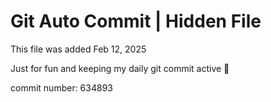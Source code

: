 # Git Auto Commit | Hidden File

This file was added Feb 12, 2025

Just for fun and keeping my daily git commit active 🤪

commit number: 634893
